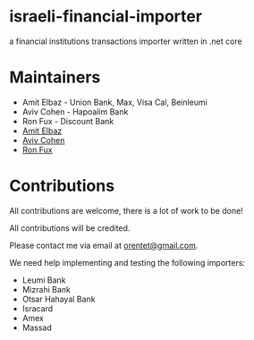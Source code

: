 # israeli-financial-importer
a financial institutions transactions importer written in .net core

# Maintainers
* Amit Elbaz - Union Bank, Max, Visa Cal, Beinleumi
* Aviv Cohen - Hapoalim Bank
* Ron Fux - Discount Bank
* [Amit Elbaz](mailto:orentet@gmail.com?subject=[GitHub]israeli-financial-importer)
* [Aviv Cohen](mailto:kaazz931@gmail.com?subject=[GitHub]israeli-financial-importer)
* [Ron Fux](mailto:ronfux@pm.me?subject=[GitHub]israeli-financial-importer)

# Contributions
All contributions are welcome, there is a lot of work to be done!

All contributions will be credited.

Please contact me via email at orentet@gmail.com.

We need help implementing and testing the following importers:
* Leumi Bank
* Mizrahi Bank
* Otsar Hahayal Bank
* Isracard
* Amex
* Massad
